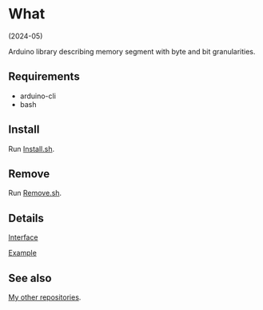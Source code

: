 # What

(2024-05)

Arduino library describing memory segment with byte and bit granularities.


## Requirements

  * arduino-cli
  * bash


## Install

Run [Install.sh](Install.sh).


## Remove

Run [Remove.sh](Remove.sh).


## Details

[Interface](src/me_MemorySegment.h)

[Example](examples/me_MemorySegment/me_MemorySegment.ino)


## See also

[My other repositories](https://github.com/martin-eden/contents).
